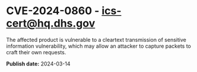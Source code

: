 # CVE-2024-0860 - ics-cert@hq.dhs.gov


The affected product is vulnerable to a cleartext transmission of sensitive information vulnerability, which may allow an attacker to capture packets to craft their own requests.



**Publish date:** 2024-03-14
